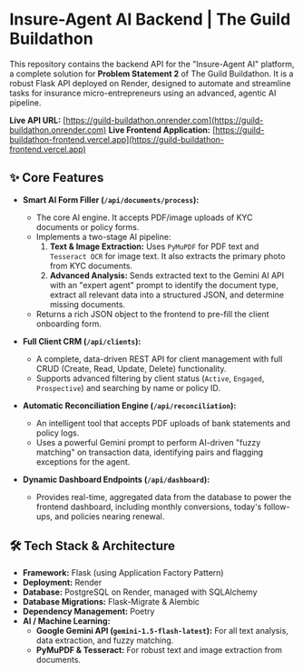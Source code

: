 # Insure-Agent AI Backend | The Guild Buildathon

This repository contains the backend API for the "Insure-Agent AI" platform, a complete solution for **Problem Statement 2** of The Guild Buildathon. It is a robust Flask API deployed on Render, designed to automate and streamline tasks for insurance micro-entrepreneurs using an advanced, agentic AI pipeline.

**Live API URL:** [https://guild-buildathon.onrender.com](https://guild-buildathon.onrender.com)
**Live Frontend Application:** [https://guild-buildathon-frontend.vercel.app](https://guild-buildathon-frontend.vercel.app)

## ✨ Core Features

- **Smart AI Form Filler (`/api/documents/process`):**
  - The core AI engine. It accepts PDF/image uploads of KYC documents or policy forms.
  - Implements a two-stage AI pipeline:
    1.  **Text & Image Extraction:** Uses `PyMuPDF` for PDF text and `Tesseract OCR` for image text. It also extracts the primary photo from KYC documents.
    2.  **Advanced Analysis:** Sends extracted text to the Gemini AI API with an "expert agent" prompt to identify the document type, extract all relevant data into a structured JSON, and determine missing documents.
  - Returns a rich JSON object to the frontend to pre-fill the client onboarding form.

- **Full Client CRM (`/api/clients`):**
  - A complete, data-driven REST API for client management with full CRUD (Create, Read, Update, Delete) functionality.
  - Supports advanced filtering by client status (`Active`, `Engaged`, `Prospective`) and searching by name or policy ID.

- **Automatic Reconciliation Engine (`/api/reconciliation`):**
  - An intelligent tool that accepts PDF uploads of bank statements and policy logs.
  - Uses a powerful Gemini prompt to perform AI-driven "fuzzy matching" on transaction data, identifying pairs and flagging exceptions for the agent.

- **Dynamic Dashboard Endpoints (`/api/dashboard`):**
  - Provides real-time, aggregated data from the database to power the frontend dashboard, including monthly conversions, today's follow-ups, and policies nearing renewal.

## 🛠️ Tech Stack & Architecture

- **Framework:** Flask (using Application Factory Pattern)
- **Deployment:** Render
- **Database:** PostgreSQL on Render, managed with SQLAlchemy
- **Database Migrations:** Flask-Migrate & Alembic
- **Dependency Management:** Poetry
- **AI / Machine Learning:**
  - **Google Gemini API (`gemini-1.5-flash-latest`):** For all text analysis, data extraction, and fuzzy matching.
  - **PyMuPDF & Tesseract:** For robust text and image extraction from documents.

